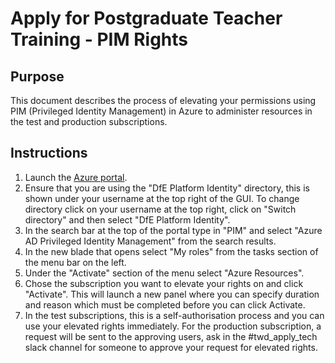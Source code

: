 # Apply for Postgraduate Teacher Training - PIM Rights 

## Purpose

This document describes the process of elevating your permissions using PIM (Privileged Identity Management) in Azure to administer resources in the test and production subscriptions.

## Instructions

1. Launch the [Azure portal](https://portal.azure.com).
1. Ensure that you are using the "DfE Platform Identity" directory, this is shown under your username at the top right of the GUI. To change directory click on your username at the top right, click on "Switch directory" and then select "DfE Platform Identity".
1. In the search bar at the top of the portal type in "PIM" and select "Azure AD Privileged Identity Management" from the search results.
1. In the new blade that opens select "My roles" from the tasks section of the menu bar on the left.
1. Under the "Activate" section of the menu select "Azure Resources".
1. Chose the subscription you want to elevate your rights on and click "Activate". This will launch a new panel where you can specify duration and reason which must be completed before you can click Activate.
1. In the test subscriptions, this is a self-authorisation process and you can use your elevated rights immediately. For the production subscription, a request will be sent to the approving users, ask in the #twd_apply_tech slack channel for someone to approve your request for elevated rights.
